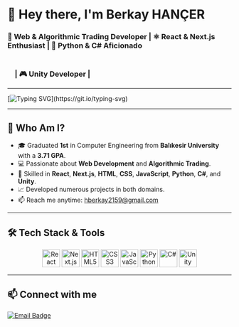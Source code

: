 # 👋 Hey there, I'm **Berkay HANÇER**

### 🚀 Web & Algorithmic Trading Developer | ⚛️ React & Next.js Enthusiast | 🐍 Python & C# Aficionado 
### &emsp;&emsp;&emsp;&emsp;&emsp;&emsp;&emsp;&emsp;&emsp;&emsp;&emsp;&emsp;&emsp;&emsp;&emsp;&emsp;&emsp;&emsp;&emsp;&emsp;&emsp;&emsp;&emsp;&emsp;&emsp;&emsp;&emsp;&emsp;&emsp;&emsp;&emsp;| 🎮 Unity Developer |
---

[![Typing SVG](https://readme-typing-svg.herokuapp.com?size=22&duration=4000&color=61DAFB&center=true&vCenter=true&width=600&height=50&lines=Crafting+Web+and+Algorithmic+Trading+Solutions...)](https://git.io/typing-svg)

---

## 🌟 Who Am I?
- 🎓 Graduated **1st** in Computer Engineering from **Balıkesir University** with a **3.71 GPA**.
- 💻 Passionate about **Web Development** and **Algorithmic Trading**.
- 🔭 Skilled in **React**, **Next.js**, **HTML**, **CSS**, **JavaScript**, **Python**, **C#**, and **Unity**.
- 📈 Developed numerous projects in both domains.
- 📫 Reach me anytime: [hberkay2159@gmail.com](mailto:hberkay2159@gmail.com)

---

## 🛠️ Tech Stack & Tools
<p align="center">
  <img src="https://cdn.jsdelivr.net/gh/devicons/devicon/icons/react/react-original.svg" alt="React" width="40" height="40"/>
  <img src="https://cdn.jsdelivr.net/gh/devicons/devicon/icons/nextjs/nextjs-original.svg" alt="Next.js" width="40" height="40"/>
  <img src="https://cdn.jsdelivr.net/gh/devicons/devicon/icons/html5/html5-original.svg" alt="HTML5" width="40" height="40"/>
  <img src="https://cdn.jsdelivr.net/gh/devicons/devicon/icons/css3/css3-original.svg" alt="CSS3" width="40" height="40"/>
  <img src="https://cdn.jsdelivr.net/gh/devicons/devicon/icons/javascript/javascript-original.svg" alt="JavaScript" width="40" height="40"/>
  <img src="https://cdn.jsdelivr.net/gh/devicons/devicon/icons/python/python-original.svg" alt="Python" width="40" height="40"/>
  <img src="https://cdn.jsdelivr.net/gh/devicons/devicon/icons/csharp/csharp-original.svg" alt="C#" width="40" height="40"/>
  <img src="https://cdn.jsdelivr.net/gh/devicons/devicon/icons/unity/unity-original.svg" alt="Unity" width="40" height="40"/>
</p>

---

## 📫 Connect with me
[![Email Badge](https://img.shields.io/badge/Email-hberkay2159%40gmail.com-red?style=flat-square&logo=gmail&logoColor=white)](mailto:hberkay2159@gmail.com)
